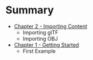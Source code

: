 # Summary

* [Chapter 2 - Importing Content](chapter_2_-_importing_content.md)
   * Importing glTF
   * Importing OBJ
* [Chapter 1 - Getting Started](chapter_1_-_getting_started.md)
   * First Example


